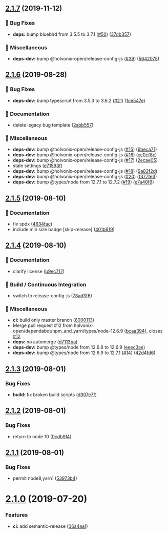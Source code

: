 ## [2.1.7](https://github.com/holvonix-open/request-stream-promise/compare/v2.1.6...v2.1.7) (2019-11-12)


### 🐛 Bug Fixes

* **deps:** bump bluebird from 3.5.5 to 3.7.1 ([#50](https://github.com/holvonix-open/request-stream-promise/issues/50)) ([37db357](https://github.com/holvonix-open/request-stream-promise/commit/37db357))


### 🧦 Miscellaneous

* **deps-dev:** bump @holvonix-open/release-config-js ([#39](https://github.com/holvonix-open/request-stream-promise/issues/39)) ([5642075](https://github.com/holvonix-open/request-stream-promise/commit/5642075))

## [2.1.6](https://github.com/holvonix-open/request-stream-promise/compare/v2.1.5...v2.1.6) (2019-08-28)


### 🐛 Bug Fixes

* **deps-dev:** bump typescript from 3.5.3 to 3.6.2 ([#21](https://github.com/holvonix-open/request-stream-promise/issues/21)) ([1ce547e](https://github.com/holvonix-open/request-stream-promise/commit/1ce547e))


### 📖 Documentation

* delete legacy bug template ([2abb557](https://github.com/holvonix-open/request-stream-promise/commit/2abb557))


### 🧦 Miscellaneous

* **deps-dev:** bump @holvonix-open/release-config-js ([#15](https://github.com/holvonix-open/request-stream-promise/issues/15)) ([6beca71](https://github.com/holvonix-open/request-stream-promise/commit/6beca71))
* **deps-dev:** bump @holvonix-open/release-config-js ([#16](https://github.com/holvonix-open/request-stream-promise/issues/16)) ([cc0cf8c](https://github.com/holvonix-open/request-stream-promise/commit/cc0cf8c))
* **deps-dev:** bump @holvonix-open/release-config-js ([#17](https://github.com/holvonix-open/request-stream-promise/issues/17)) ([2ecae05](https://github.com/holvonix-open/request-stream-promise/commit/2ecae05))
* stale settings ([e71593f](https://github.com/holvonix-open/request-stream-promise/commit/e71593f))
* **deps-dev:** bump @holvonix-open/release-config-js ([#18](https://github.com/holvonix-open/request-stream-promise/issues/18)) ([9a82f2d](https://github.com/holvonix-open/request-stream-promise/commit/9a82f2d))
* **deps-dev:** bump @holvonix-open/release-config-js ([#20](https://github.com/holvonix-open/request-stream-promise/issues/20)) ([f377fe3](https://github.com/holvonix-open/request-stream-promise/commit/f377fe3))
* **deps-dev:** bump @types/node from 12.7.1 to 12.7.2 ([#19](https://github.com/holvonix-open/request-stream-promise/issues/19)) ([e7a40f9](https://github.com/holvonix-open/request-stream-promise/commit/e7a40f9))

## [2.1.5](https://github.com/holvonix-open/request-stream-promise/compare/v2.1.4...v2.1.5) (2019-08-10)


### 📖 Documentation

* fix spdx ([4634fac](https://github.com/holvonix-open/request-stream-promise/commit/4634fac))
* include min size badge [skip-release] ([401b619](https://github.com/holvonix-open/request-stream-promise/commit/401b619))

## [2.1.4](https://github.com/holvonix-open/request-stream-promise/compare/v2.1.3...v2.1.4) (2019-08-10)


### 📖 Documentation

* clarify license ([b9ec717](https://github.com/holvonix-open/request-stream-promise/commit/b9ec717))


### 🔧 Build / Continuous Integration

* switch to release-config-js ([78ad3f6](https://github.com/holvonix-open/request-stream-promise/commit/78ad3f6))


### 🧦 Miscellaneous

* **ci:** build only master branch ([8000113](https://github.com/holvonix-open/request-stream-promise/commit/8000113))
* Merge pull request #12 from holvonix-open/dependabot/npm_and_yarn/types/node-12.6.9 ([bcaa394](https://github.com/holvonix-open/request-stream-promise/commit/bcaa394)), closes [#12](https://github.com/holvonix-open/request-stream-promise/issues/12)
* **deps:** no automerge ([d7113ba](https://github.com/holvonix-open/request-stream-promise/commit/d7113ba))
* **deps-dev:** bump @types/node from 12.6.8 to 12.6.9 ([eeec3ae](https://github.com/holvonix-open/request-stream-promise/commit/eeec3ae))
* **deps-dev:** bump @types/node from 12.6.9 to 12.7.1 ([#14](https://github.com/holvonix-open/request-stream-promise/issues/14)) ([42d4fd6](https://github.com/holvonix-open/request-stream-promise/commit/42d4fd6))

## [2.1.3](https://github.com/holvonix-open/request-stream-promise/compare/v2.1.2...v2.1.3) (2019-08-01)


### Bug Fixes

* **build:** fix broken build scripts ([d307e7f](https://github.com/holvonix-open/request-stream-promise/commit/d307e7f))

## [2.1.2](https://github.com/holvonix-open/request-stream-promise/compare/v2.1.1...v2.1.2) (2019-08-01)


### Bug Fixes

* return to node 10 ([0cdb9f4](https://github.com/holvonix-open/request-stream-promise/commit/0cdb9f4))

## [2.1.1](https://github.com/holvonix-open/request-stream-promise/compare/v2.1.0...v2.1.1) (2019-08-01)


### Bug Fixes

* permit node8,yarn1 ([53973b4](https://github.com/holvonix-open/request-stream-promise/commit/53973b4))

# [2.1.0](https://github.com/holvonix-open/request-stream-promise/compare/v2.0.0...v2.1.0) (2019-07-20)


### Features

* **ci:** add semantic-release ([06a4aa1](https://github.com/holvonix-open/request-stream-promise/commit/06a4aa1))
